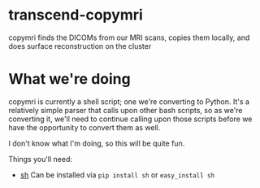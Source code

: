 transcend-copymri
=================

copymri finds the DICOMs from our MRI scans, copies them locally, and does surface reconstruction on the cluster

What we're doing
=================
copymri is currently a shell script; one we're converting to Python. It's a relatively simple parser that calls upon other bash scripts, so as we're converting it, we'll need to continue calling upon those scripts before we have the opportunity to convert them as well.


I don't know what I'm doing, so this will be quite fun.

Things you'll need:
* [sh](https://github.com/amoffat/sh) Can be installed via `pip install sh` or `easy_install sh`
